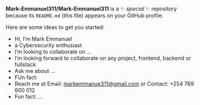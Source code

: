 
**Mark-Emmanuel311/Mark-Emmanuel311** is a ✨ _special_ ✨ repository because its `README.md` (this file) appears on your GitHub profile.

Here are some ideas to get you started:

- Hi, I’m Mark Emmanuel
- a Cybersecurity enthusiast
- I’m looking to collaborate on ...
- I’m looking forward to collaborate on any project, frontend, backend or fullstack
- Ask me about ...
- FUn fact:
- Reach me at Email: markemmanue311@gmail.com or Contact: +254 769 600 012
- Fun fact: ...

